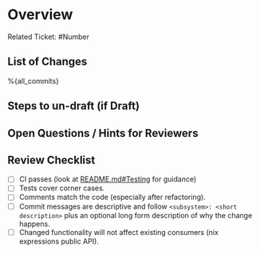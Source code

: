 <!--
Available GitLab variables:
https://docs.gitlab.com/ee/user/project/description_templates.html
-->

# Overview

<!--
Describe _why_ this change is necessary and what feature you are working
towards.
-->

Related Ticket: #Number

## List of Changes

<!--
Provide a concise list of concrete changes. Ideally, these map to the commits
you are trying to merge.
-->

%{all_commits}

## Steps to un-draft (if Draft)

<!--
List any steps that are required to mark this MR ready for final review and
merge.
-->

## Open Questions / Hints for Reviewers

<!--
List any open questions and other hints for reviewers. Anything that helps
direct reviewers to the interesting parts of your MR are helpful.
-->

## Review Checklist

- [ ] CI passes (look at [README.md#Testing](/README.md) for guidance)
- [ ] Tests cover corner cases.
- [ ] Comments match the code (especially after refactoring).
- [ ] Commit messages are descriptive and follow `<subsystem>: <short
      description>` plus an optional long form description of why the change
      happens.
- [ ] Changed functionality will not affect existing consumers (nix expressions
      public API).
